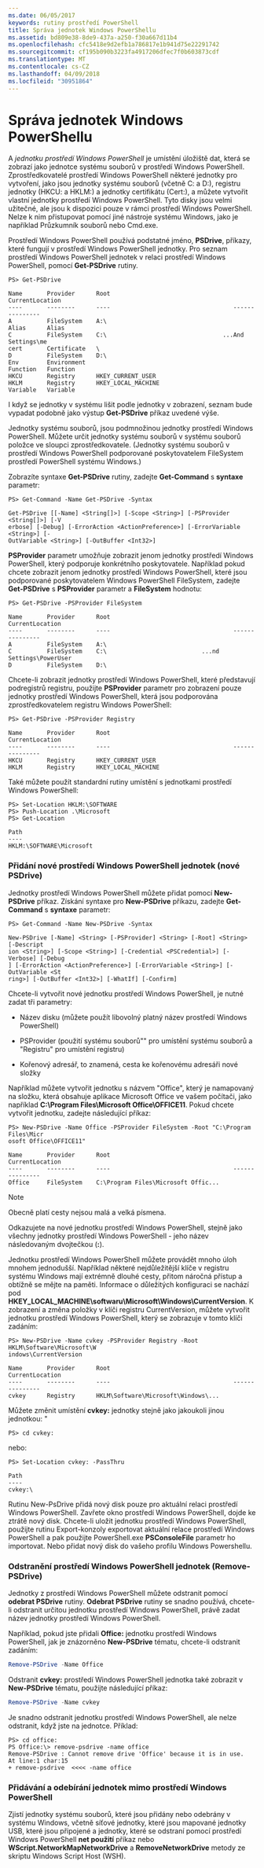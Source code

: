 ```yaml
---
ms.date: 06/05/2017
keywords: rutiny prostředí PowerShell
title: Správa jednotek Windows PowerShellu
ms.assetid: bd809e38-8de9-437a-a250-f30a667d11b4
ms.openlocfilehash: cfc5418e9d2efb1a786817e1b941d75e22291742
ms.sourcegitcommit: cf195b090b3223fa4917206dfec7f0b603873cdf
ms.translationtype: MT
ms.contentlocale: cs-CZ
ms.lasthandoff: 04/09/2018
ms.locfileid: "30951864"
---
```

# <a name="managing-windows-powershell-drives"></a>Správa jednotek Windows PowerShellu

A *jednotku prostředí Windows PowerShell* je umístění úložiště dat, která se zobrazí jako jednotce systému souborů v prostředí Windows PowerShell. Zprostředkovatelé prostředí Windows PowerShell některé jednotky pro vytvoření, jako jsou jednotky systému souborů (včetně C: a D:), registru jednotky (HKCU: a HKLM:) a jednotky certifikátu (Cert:), a můžete vytvořit vlastní jednotky prostředí Windows PowerShell. Tyto disky jsou velmi užitečné, ale jsou k dispozici pouze v rámci prostředí Windows PowerShell. Nelze k nim přistupovat pomocí jiné nástroje systému Windows, jako je například Průzkumník souborů nebo Cmd.exe.

Prostředí Windows PowerShell používá podstatné jméno, **PSDrive**, příkazy, které fungují v prostředí Windows PowerShell jednotky. Pro seznam prostředí Windows PowerShell jednotek v relaci prostředí Windows PowerShell, pomocí **Get-PSDrive** rutiny.

```
PS> Get-PSDrive

Name       Provider      Root                                   CurrentLocation
----       --------      ----                                   ---------------
A          FileSystem    A:\
Alias      Alias
C          FileSystem    C:\                                 ...And Settings\me
cert       Certificate   \
D          FileSystem    D:\
Env        Environment
Function   Function
HKCU       Registry      HKEY_CURRENT_USER
HKLM       Registry      HKEY_LOCAL_MACHINE
Variable   Variable
```

I když se jednotky v systému lišit podle jednotky v zobrazení, seznam bude vypadat podobně jako výstup **Get-PSDrive** příkaz uvedené výše.

Jednotky systému souborů, jsou podmnožinou jednotky prostředí Windows PowerShell. Můžete určit jednotky systému souborů v systému souborů položce ve sloupci zprostředkovatele. (Jednotky systému souborů v prostředí Windows PowerShell podporované poskytovatelem FileSystem prostředí PowerShell systému Windows.)

Zobrazíte syntaxe **Get-PSDrive** rutiny, zadejte **Get-Command** s **syntaxe** parametr:

```
PS> Get-Command -Name Get-PSDrive -Syntax

Get-PSDrive [[-Name] <String[]>] [-Scope <String>] [-PSProvider <String[]>] [-V
erbose] [-Debug] [-ErrorAction <ActionPreference>] [-ErrorVariable <String>] [-
OutVariable <String>] [-OutBuffer <Int32>]
```

**PSProvider** parametr umožňuje zobrazit jenom jednotky prostředí Windows PowerShell, který podporuje konkrétního poskytovatele. Například pokud chcete zobrazit jenom jednotky prostředí Windows PowerShell, které jsou podporované poskytovatelem Windows PowerShell FileSystem, zadejte **Get-PSDrive** s **PSProvider** parametr a  **FileSystem** hodnotu:

```
PS> Get-PSDrive -PSProvider FileSystem

Name       Provider      Root                                   CurrentLocation
----       --------      ----                                   ---------------
A          FileSystem    A:\
C          FileSystem    C:\                           ...nd Settings\PowerUser
D          FileSystem    D:\
```

Chcete-li zobrazit jednotky prostředí Windows PowerShell, které představují podregistrů registru, použijte **PSProvider** parametr pro zobrazení pouze jednotky prostředí Windows PowerShell, která jsou podporována zprostředkovatelem registru Windows PowerShell:

```
PS> Get-PSDrive -PSProvider Registry

Name       Provider      Root                                   CurrentLocation
----       --------      ----                                   ---------------
HKCU       Registry      HKEY_CURRENT_USER
HKLM       Registry      HKEY_LOCAL_MACHINE
```

Také můžete použít standardní rutiny umístění s jednotkami prostředí Windows PowerShell:

```
PS> Set-Location HKLM:\SOFTWARE
PS> Push-Location .\Microsoft
PS> Get-Location

Path
----
HKLM:\SOFTWARE\Microsoft
```

### <a name="adding-new-windows-powershell-drives-new-psdrive"></a>Přidání nové prostředí Windows PowerShell jednotek (nové PSDrive)

Jednotky prostředí Windows PowerShell můžete přidat pomocí **New-PSDrive** příkaz. Získání syntaxe pro **New-PSDrive** příkazu, zadejte **Get-Command** s **syntaxe** parametr:

```
PS> Get-Command -Name New-PSDrive -Syntax

New-PSDrive [-Name] <String> [-PSProvider] <String> [-Root] <String> [-Descript
ion <String>] [-Scope <String>] [-Credential <PSCredential>] [-Verbose] [-Debug
] [-ErrorAction <ActionPreference>] [-ErrorVariable <String>] [-OutVariable <St
ring>] [-OutBuffer <Int32>] [-WhatIf] [-Confirm]
```

Chcete-li vytvořit nové jednotku prostředí Windows PowerShell, je nutné zadat tři parametry:

- Název disku (můžete použít libovolný platný název prostředí Windows PowerShell)

- PSProvider (použití systému souborů"" pro umístění systému souborů a "Registru" pro umístění registru)

- Kořenový adresář, to znamená, cesta ke kořenovému adresáři nové složky

Například můžete vytvořit jednotku s názvem "Office", který je namapovaný na složku, která obsahuje aplikace Microsoft Office ve vašem počítači, jako například **C:\\Program Files\\Microsoft Office\\OFFICE11**. Pokud chcete vytvořit jednotku, zadejte následující příkaz:

```
PS> New-PSDrive -Name Office -PSProvider FileSystem -Root "C:\Program Files\Micr
osoft Office\OFFICE11"

Name       Provider      Root                                   CurrentLocation
----       --------      ----                                   ---------------
Office     FileSystem    C:\Program Files\Microsoft Offic...
```

> [!NOTE]
> Obecně platí cesty nejsou malá a velká písmena.

Odkazujete na nové jednotku prostředí Windows PowerShell, stejně jako všechny jednotky prostředí Windows PowerShell - jeho název následovaným dvojtečkou (**:**).

Jednotku prostředí Windows PowerShell můžete provádět mnoho úloh mnohem jednodušší. Například některé nejdůležitější klíče v registru systému Windows mají extrémně dlouhé cesty, přitom náročná přístup a obtížně se mějte na paměti. Informace o důležitých konfiguraci se nachází pod **HKEY_LOCAL_MACHINE\\softwaru\\Microsoft\\Windows\\CurrentVersion**. K zobrazení a změna položky v klíči registru CurrentVersion, můžete vytvořit jednotku prostředí Windows PowerShell, který se zobrazuje v tomto klíči zadáním:

```
PS> New-PSDrive -Name cvkey -PSProvider Registry -Root HKLM\Software\Microsoft\W
indows\CurrentVersion

Name       Provider      Root                                   CurrentLocation
----       --------      ----                                   ---------------
cvkey      Registry      HKLM\Software\Microsoft\Windows\...
```

Můžete změnit umístění **cvkey:** jednotky stejně jako jakoukoli jinou jednotkou: "

`PS> cd cvkey:`

nebo:

```
PS> Set-Location cvkey: -PassThru

Path
----
cvkey:\
```

Rutinu New-PsDrive přidá nový disk pouze pro aktuální relaci prostředí Windows PowerShell. Zavřete okno prostředí Windows PowerShell, dojde ke ztrátě nový disk. Chcete-li uložit jednotku prostředí Windows PowerShell, použijte rutinu Export-konzoly exportovat aktuální relace prostředí Windows PowerShell a pak použijte PowerShell.exe **PSConsoleFile** parametr ho importovat. Nebo přidat nový disk do vašeho profilu Windows Powershellu.

### <a name="deleting-windows-powershell-drives-remove-psdrive"></a>Odstranění prostředí Windows PowerShell jednotek (Remove-PSDrive)

Jednotky z prostředí Windows PowerShell můžete odstranit pomocí **odebrat PSDrive** rutiny. **Odebrat PSDrive** rutiny se snadno používá, chcete-li odstranit určitou jednotku prostředí Windows PowerShell, právě zadat název jednotky prostředí Windows PowerShell.

Například, pokud jste přidali **Office:** jednotku prostředí Windows PowerShell, jak je znázorněno **New-PSDrive** tématu, chcete-li odstranit zadáním:

```powershell
Remove-PSDrive -Name Office
```

Odstranit **cvkey:** prostředí Windows PowerShell jednotka také zobrazit v **New-PSDrive** tématu, použijte následující příkaz:

```powershell
Remove-PSDrive -Name cvkey
```

Je snadno odstranit jednotku prostředí Windows PowerShell, ale nelze odstranit, když jste na jednotce. Příklad:

```
PS> cd office:
PS Office:\> remove-psdrive -name office
Remove-PSDrive : Cannot remove drive 'Office' because it is in use.
At line:1 char:15
+ remove-psdrive  <<<< -name office
```

### <a name="adding-and-removing-drives-outside-windows-powershell"></a>Přidávání a odebírání jednotek mimo prostředí Windows PowerShell

Zjistí jednotky systému souborů, které jsou přidány nebo odebrány v systému Windows, včetně síťové jednotky, které jsou mapované jednotky USB, které jsou připojené a jednotky, které se odstraní pomocí prostředí Windows PowerShell **net použití** příkaz nebo  **WScript.NetworkMapNetworkDrive** a **RemoveNetworkDrive** metody ze skriptu Windows Script Host (WSH).